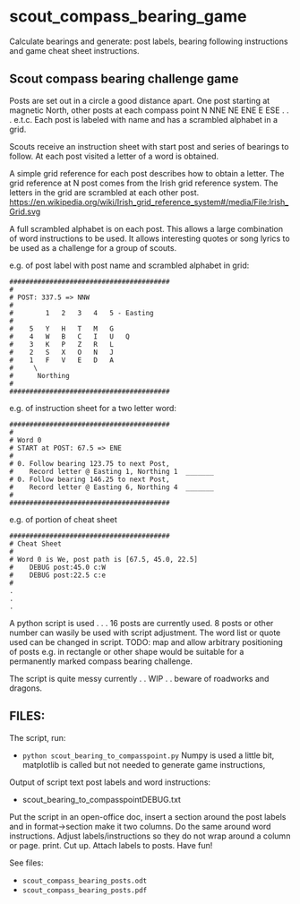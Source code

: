 # scout_compass_bearing_game
Calculate bearings and generate: post labels, bearing following instructions and game cheat sheet instructions.  

## Scout compass bearing challenge game

Posts are set out in a circle a good distance apart. 
One post starting at magnetic North,
 other posts at each compass point N NNE NE ENE E ESE . . . e.t.c.
Each post is labeled with name and has a scrambled alphabet in a grid.

Scouts receive an instruction sheet with start post and series of bearings to follow.
At each post visited a letter of a word is obtained. 

A simple grid reference for each post describes how to obtain a letter.
The grid reference at N post comes from the Irish grid reference system.
The letters in the grid are scrambled at each other post. 
https://en.wikipedia.org/wiki/Irish_grid_reference_system#/media/File:Irish_Grid.svg

A full scrambled alphabet is on each post. 
This allows a large combination of word instructions to be used.
It allows interesting quotes or song lyrics to be used as a challenge for a group of scouts.

e.g. of post label with post name and scrambled alphabet in grid:

```
########################################
#
# POST: 337.5 => NNW
#
#        1   2   3   4   5 - Easting
#
#    5   Y   H   T   M   G   
#    4   W   B   C   I   U   Q   
#    3   K   P   Z   R   L   
#    2   S   X   O   N   J   
#    1   F   V   E   D   A   
#     \
#      Northing
#
########################################
```

e.g. of instruction sheet for a two letter word:

```
########################################
#
# Word 0
# START at POST: 67.5 => ENE
#
# 0. Follow bearing 123.75 to next Post,
#    Record letter @ Easting 1, Northing 1  _______
# 0. Follow bearing 146.25 to next Post,
#    Record letter @ Easting 6, Northing 4  _______
#
########################################
```

e.g. of portion of cheat sheet

```
########################################
# Cheat Sheet
#
# Word 0 is We, post path is [67.5, 45.0, 22.5]
#    DEBUG post:45.0 c:W
#    DEBUG post:22.5 c:e
#
.
.
.
```

A python script is used . . . 
16 posts are currently used.
8 posts or other number can wasily be used with script adjustment.
The word list or quote used can be changed in script.
TODO: map and allow arbitrary positioning of posts e.g. in rectangle or other shape would be suitable for a permanently marked compass bearing challenge. 

The script is quite messy currently . . WIP . . beware of roadworks and dragons. 

## FILES:

The script, run:
* `python scout_bearing_to_compasspoint.py`
Numpy is used a little bit, matplotlib is called but not needed to generate game instructions,

Output of script text post labels and word instructions:
* scout_bearing_to_compasspointDEBUG.txt

Put the script in an open-office doc, insert a section around the post labels and in format->section make it two columns. Do the same around word instructions. Adjust labels/instructions so they do not wrap around a column or page. print. Cut up. Attach labels to posts. Have fun! 

See files:
* `scout_compass_bearing_posts.odt`
* `scout_compass_bearing_posts.pdf`


